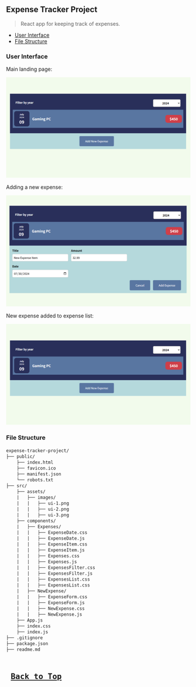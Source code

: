 ## Expense Tracker Project
>React app for keeping track of expenses.

* [User Interface](#expense-tracker-user-interface)
* [File Structure](#expense-tracker-file-structure)

### <a name="expense-tracker-user-interface">User Interface</a>

Main landing page:

![UI Image - 1](./src/assets/images/ui-1.png)

Adding a new expense:

![UI Image - 2](./src/assets/images/ui-2.png)

New expense added to expense list:

![UI Image - 3](./src/assets/images/ui-1.png)

### <a name="expense-tracker-file-structure">File Structure</a>
```
expense-tracker-project/
├── public/
    ├── index.html
    ├── favicon.ico
    ├── manifest.json
    └── robots.txt
├── src/
    ├── assets/
    |   ├── images/
    |   |   ├── ui-1.png
    |   |   ├── ui-2.png
    |   |   ├── ui-3.png
    ├── components/
    |   ├── Expenses/
    |   |   ├── ExpenseDate.css
    |   |   ├── ExpenseDate.js
    |   |   ├── ExpenseItem.css
    |   |   ├── ExpenseItem.js
    |   |   ├── Expenses.css
    |   |   ├── Expenses.js
    |   |   ├── ExpensesFilter.css
    |   |   ├── ExpensesFilter.js
    |   |   ├── ExpensesList.css
    |   |   ├── ExpensesList.css
    |   ├── NewExpense/
    |   |   ├── ExpenseForm.css
    |   |   ├── ExpenseForm.js
    |   |   ├── NewExpense.css
    |   |   ├── NewExpense.js
    ├── App.js
    ├── index.css
    ├── index.js
├── .gitignore
├── package.json
├── readme.md
```

<kbd> <br> [Back to Top](#expense-tracker-project) <br> </kbd>
---